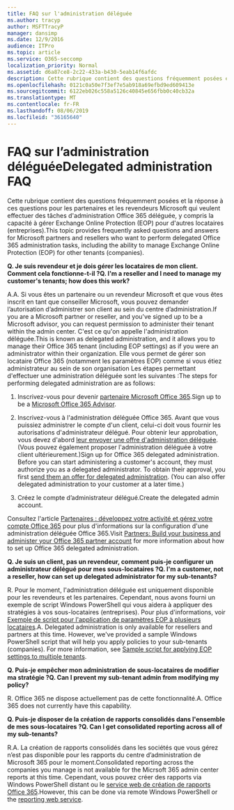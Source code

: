 ```yaml
---
title: FAQ sur l'administration déléguée
ms.author: tracyp
author: MSFTTracyP
manager: dansimp
ms.date: 12/9/2016
audience: ITPro
ms.topic: article
ms.service: O365-seccomp
localization_priority: Normal
ms.assetid: d6a87ce8-2c22-433a-b430-5eab14f6afdc
description: Cette rubrique contient des questions fréquemment posées et la réponse à ces questions pour les partenaires et les revendeurs Microsoft qui veulent effectuer des tâches d'administration Office 365 déléguée, y compris la capacité à gérer Exchange Online Protection (EOP) pour d'autres locataires (entreprises).
ms.openlocfilehash: 0121c0a50e7f3ef7e5ab918a69efbd9ed609413e
ms.sourcegitcommit: 6122eb026c558a5126c40845e656fbb0c40cb32a
ms.translationtype: MT
ms.contentlocale: fr-FR
ms.lasthandoff: 08/06/2019
ms.locfileid: "36165640"
---
```

# <a name="delegated-administration-faq"></a><span data-ttu-id="baa80-103">FAQ sur l’administration déléguée</span><span class="sxs-lookup"><span data-stu-id="baa80-103">Delegated administration FAQ</span></span>

<span data-ttu-id="baa80-104">Cette rubrique contient des questions fréquemment posées et la réponse à ces questions pour les partenaires et les revendeurs Microsoft qui veulent effectuer des tâches d'administration Office 365 déléguée, y compris la capacité à gérer Exchange Online Protection (EOP) pour d'autres locataires (entreprises).</span><span class="sxs-lookup"><span data-stu-id="baa80-104">This topic provides frequently asked questions and answers for Microsoft partners and resellers who want to perform delegated Office 365 administration tasks, including the ability to manage Exchange Online Protection (EOP) for other tenants (companies).</span></span>
  
 <span data-ttu-id="baa80-105">**Q. Je suis revendeur et je dois gérer les locataires de mon client. Comment cela fonctionne-t-il ?**</span><span class="sxs-lookup"><span data-stu-id="baa80-105">**Q. I'm a reseller and I need to manage my customer's tenants; how does this work?**</span></span>
  
<span data-ttu-id="baa80-106">A.</span><span class="sxs-lookup"><span data-stu-id="baa80-106">A.</span></span> <span data-ttu-id="baa80-107">Si vous êtes un partenaire ou un revendeur Microsoft et que vous êtes inscrit en tant que conseiller Microsoft, vous pouvez demander l’autorisation d’administrer son client au sein du centre d’administration.</span><span class="sxs-lookup"><span data-stu-id="baa80-107">If you are a Microsoft partner or reseller, and you've signed up to be a Microsoft advisor, you can request permission to administer their tenant within the admin center.</span></span> <span data-ttu-id="baa80-108">C'est ce qu'on appelle l'administration déléguée.</span><span class="sxs-lookup"><span data-stu-id="baa80-108">This is known as delegated administration, and it allows you to manage their Office 365 tenant (including EOP settings) as if you were an administrator within their organization.</span></span> <span data-ttu-id="baa80-109">Elle vous permet de gérer son locataire Office 365 (notamment les paramètres EOP) comme si vous étiez administrateur au sein de son organisation Les étapes permettant d'effectuer une administration déléguée sont les suivantes :</span><span class="sxs-lookup"><span data-stu-id="baa80-109">The steps for performing delegated administration are as follows:</span></span>
  
1. <span data-ttu-id="baa80-110">Inscrivez-vous pour devenir [partenaire Microsoft Office 365](https://aka.ms/cloudbenefits).</span><span class="sxs-lookup"><span data-stu-id="baa80-110">Sign up to be a [Microsoft Office 365 Advisor](https://aka.ms/cloudbenefits).</span></span>
    
2. <span data-ttu-id="baa80-p102">Inscrivez-vous à l'administration déléguée Office 365. Avant que vous puissiez administrer le compte d'un client, celui-ci doit vous fournir les autorisations d'administrateur délégué. Pour obtenir leur approbation, vous devez d'abord [leur envoyer une offre d'administration déléguée](https://go.microsoft.com/fwlink/?LinkId=396829). (Vous pouvez également proposer l'administration déléguée à votre client ultérieurement.)</span><span class="sxs-lookup"><span data-stu-id="baa80-p102">Sign up for Office 365 delegated administration. Before you can start administering a customer's account, they must authorize you as a delegated administrator. To obtain their approval, you first [send them an offer for delegated administration](https://go.microsoft.com/fwlink/?LinkId=396829). (You can also offer delegated administration to your customer at a later time.)</span></span> 
    
3. <span data-ttu-id="baa80-115">Créez le compte d’administrateur délégué.</span><span class="sxs-lookup"><span data-stu-id="baa80-115">Create the delegated admin account.</span></span>
    
<span data-ttu-id="baa80-116">Consultez l'article [Partenaires : développez votre activité et gérez votre compte Office 365](https://go.microsoft.com/fwlink/?LinkId=301485) pour plus d'informations sur la configuration d'une administration déléguée Office 365.</span><span class="sxs-lookup"><span data-stu-id="baa80-116">Visit [Partners: Build your business and administer your Office 365 partner account](https://go.microsoft.com/fwlink/?LinkId=301485) for more information about how to set up Office 365 delegated administration.</span></span> 
  
 <span data-ttu-id="baa80-117">**Q. Je suis un client, pas un revendeur, comment puis-je configurer un administrateur délégué pour mes sous-locataires ?**</span><span class="sxs-lookup"><span data-stu-id="baa80-117">**Q. I'm a customer, not a reseller, how can set up delegated administrator for my sub-tenants?**</span></span>
  
<span data-ttu-id="baa80-p103">R. Pour le moment, l'administration déléguée est uniquement disponible pour les revendeurs et les partenaires. Cependant, nous avons fourni un exemple de script Windows PowerShell qui vous aidera à appliquer des stratégies à vos sous-locataires (entreprises). Pour plus d'informations, voir [Exemple de script pour l'application de paramètres EOP à plusieurs locataires](sample-script-for-applying-eop-settings-to-multiple-tenants.md).</span><span class="sxs-lookup"><span data-stu-id="baa80-p103">A. Delegated administration is only available for resellers and partners at this time. However, we've provided a sample Windows PowerShell script that will help you apply policies to your sub-tenants (companies). For more information, see [Sample script for applying EOP settings to multiple tenants](sample-script-for-applying-eop-settings-to-multiple-tenants.md).</span></span>
  
 <span data-ttu-id="baa80-122">**Q. Puis-je empêcher mon administration de sous-locataires de modifier ma stratégie ?**</span><span class="sxs-lookup"><span data-stu-id="baa80-122">**Q. Can I prevent my sub-tenant admin from modifying my policy?**</span></span>
  
<span data-ttu-id="baa80-p104">R. Office 365 ne dispose actuellement pas de cette fonctionnalité.</span><span class="sxs-lookup"><span data-stu-id="baa80-p104">A. Office 365 does not currently have this capability.</span></span>
  
 <span data-ttu-id="baa80-125">**Q. Puis-je disposer de la création de rapports consolidés dans l'ensemble de mes sous-locataires ?**</span><span class="sxs-lookup"><span data-stu-id="baa80-125">**Q. Can I get consolidated reporting across all of my sub-tenants?**</span></span>
  
<span data-ttu-id="baa80-126">R.</span><span class="sxs-lookup"><span data-stu-id="baa80-126">A.</span></span> <span data-ttu-id="baa80-127">La création de rapports consolidés dans les sociétés que vous gérez n’est pas disponible pour les rapports du centre d’administration de Microsoft 365 pour le moment.</span><span class="sxs-lookup"><span data-stu-id="baa80-127">Consolidated reporting across the companies you manage is not available for the Micrsoft 365 admin center reports at this time.</span></span> <span data-ttu-id="baa80-128">Cependant, vous pouvez créer des rapports via Windows PowerShell distant ou le [service web de création de rapports Office 365](https://go.microsoft.com/fwlink/?LinkId=279926).</span><span class="sxs-lookup"><span data-stu-id="baa80-128">However, this can be done via remote Windows PowerShell or the [reporting web service](https://go.microsoft.com/fwlink/?LinkId=279926).</span></span> 
  

